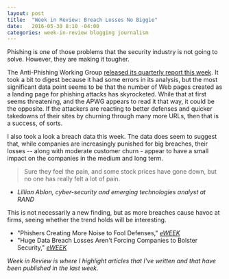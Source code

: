 ```yaml
---
layout: post
title:  "Week in Review: Breach Losses No Biggie"
date:   2016-05-30 8:10 -04:00
categories: week-in-review blogging journalism
---
```


Phishing is one of those problems that the security industry is not going to solve. However, they are making it tougher. 

The Anti-Phishing Working Group [released its quarterly report this week](http://www.eweek.com/security/phishers-creating-more-noise-to-fool-defenses.html). It took a bit to digest because it had some errors in its analysis, but the most significant data point seems to be that the number of Web pages created as a landing page for phishing attacks has skyrocketed. While that at first seems threatening, and the APWG appears to read it that way, it could be the opposite. If the attackers are reacting to better defenses and quicker takedowns of their sites by churning through many more URLs, then that is a success, of sorts.

I also took a look a breach data this week. The data does seem to suggest that, while companies are increasingly punished for big breaches, their losses -- along with moderate customer churn - appear to have a small impact on the companies in the medium and long term. 

> Sure they feel the pain, and some stock prices have gone down, but no one has really felt a lot of pain.
- *Lillian Ablon, cyber-security and emerging technologies analyst at RAND*

This is not necessarily a new finding, but as more breaches cause havoc at firms, seeing whether the trend holds will be interesting.

- "Phishers Creating More Noise to Fool Defenses," [*eWEEK*](http://www.eweek.com/security/phishers-creating-more-noise-to-fool-defenses.html)
- "Huge Data Breach Losses Aren't Forcing Companies to Bolster Security," [*eWEEK*](http://www.eweek.com/security/huge-data-breach-losses-arent-forcing-companies-to-bolster-security.html)

*Week in Review is where I highlight articles that I've written and that have been published in the last week.*


